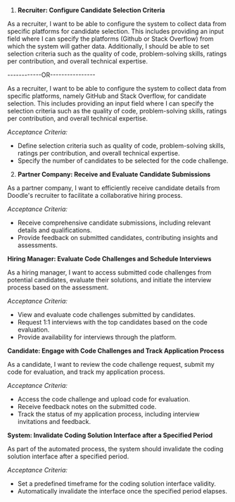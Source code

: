 1. **Recruiter: Configure Candidate Selection Criteria**

As a recruiter, I want to be able to configure the system to collect data from specific platforms for candidate selection. This includes providing an input field where I can specify the platforms (Github or Stack Overflow) from which the system will gather data. Additionally, I should be able to set selection criteria such as the quality of code, problem-solving skills, ratings per contribution, and overall technical expertise.

------------OR----------------

As a recruiter, I want to be able to configure the system to collect data from specific platforms, namely GitHub and Stack Overflow, for candidate selection. This includes providing an input field where I can specify the selection criteria such as the quality of code, problem-solving skills, ratings per contribution, and overall technical expertise.

_Acceptance Criteria:_

- Define selection criteria such as quality of code, problem-solving skills, ratings per contribution, and overall technical expertise.
- Specify the number of candidates to be selected for the code challenge.

2. **Partner Company: Receive and Evaluate Candidate Submissions**

As a partner company, I want to efficiently receive candidate details from Doodle's recruiter to facilitate a collaborative hiring process.

_Acceptance Criteria:_

- Receive comprehensive candidate submissions, including relevant details and qualifications.
- Provide feedback on submitted candidates, contributing insights and assessments.

**Hiring Manager: Evaluate Code Challenges and Schedule Interviews**

As a hiring manager, I want to access submitted code challenges from potential candidates, evaluate their solutions, and initiate the interview process based on the assessment.

_Acceptance Criteria:_

- View and evaluate code challenges submitted by candidates.
- Request 1:1 interviews with the top candidates based on the code evaluation.
- Provide availability for interviews through the platform.

**Candidate: Engage with Code Challenges and Track Application Process**

As a candidate, I want to review the code challenge request, submit my code for evaluation, and track my application process.

_Acceptance Criteria:_

- Access the code challenge and upload code for evaluation.
- Receive feedback notes on the submitted code.
- Track the status of my application process, including interview invitations and feedback.

**System: Invalidate Coding Solution Interface after a Specified Period**

As part of the automated process, the system should invalidate the coding solution interface after a specified period.

_Acceptance Criteria:_

- Set a predefined timeframe for the coding solution interface validity.
- Automatically invalidate the interface once the specified period elapses.
